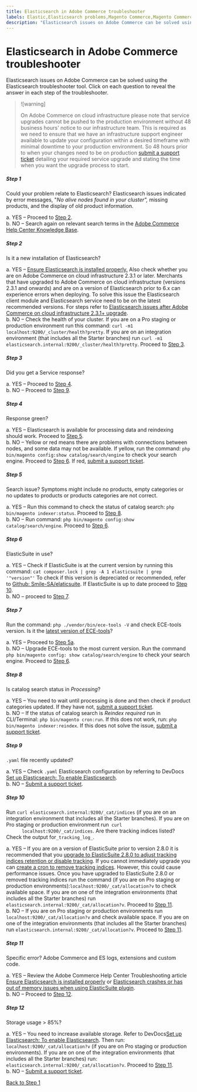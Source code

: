 ```yaml
---
title: Elasticsearch in Adobe Commerce troubleshooter
labels: Elastic,Elasticsearch problems,Magento Commerce,Magento Commerce Cloud,Troubleshooter,crash,elasticsuite,how to,missing products,Adobe Commerce,on-premises,cloud infrastructure
description: "Elasticsearch issues on Adobe Commerce can be solved using the Elasticsearch troubleshooter tool. Click on each question to reveal the answer in each step of the troubleshooter."
---
```


# Elasticsearch in Adobe Commerce troubleshooter

Elasticsearch issues on Adobe Commerce can be solved using the Elasticsearch troubleshooter tool. Click on each question to reveal the answer in each step of the troubleshooter.

>![warning]
>
>On Adobe Commerce on cloud infrastructure please note that service upgrades cannot be pushed to the production environment without 48 business hours' notice to our infrastructure team. This is required as we need to ensure that we have an infrastructure support engineer available to update your configuration within a desired timeframe with minimal downtime to your production environment. So 48 hours prior to when your changes need to be on production [submit a support ticket](https://support.magento.com/hc/en-us/articles/360019088251) detailing your required service upgrade and stating the time when you want the upgrade process to start.

<div class="zd-accordion">
<div id="zd-accordion-1" class="zd-accordion-panel">
<h5>Step 1</h5>
<div class="zd-accordion-section">Could your problem relate to Elasticsearch? Elasticsearch issues indicated by error messages, "<em>No alive nodes found in your cluster",</em> missing products, and the display of old product information.</div>
<p class="zd-accordion-text">a. YES – Proceed to <a class="accordion-anchor" href="#zd-accordion-2">Step 2</a>.<br>
b. NO – Search again on relevant search terms in the <a href="https://support.magento.com/hc">Adobe Commerce Help Center Knowledge Base</a>.</p>
</div>
<div id="zd-accordion-2" class="zd-accordion-panel">
<h5>Step 2</h5>
<div class="zd-accordion-section">Is it a new installation of Elasticsearch?</div>
<p class="zd-accordion-text">a. YES – <a href="https://support.magento.com/hc/en-us/articles/360034939312">Ensure Elasticsearch is installed properly.</a> Also check whether you are on Adobe Commerce on cloud infrastructure 2.3.1 or later. Merchants that have upgraded to Adobe Commerce on cloud infrastructure (versions 2.3.1 and onwards) and are on a version of Elasticsearch prior to 6.x can experience errors when deploying. To solve this issue the Elasticsearch client module and Elasticsearch service need to be on the latest recommended versions. For steps refer to <a href="https://support.magento.com/hc/en-us/articles/360042538511">Elasticsearch issues after Adobe Commerce on cloud infrastructure 2.3.1+ upgrade</a>.<br>
b. NO – Check the health of your cluster. If you are on a Pro staging or production environment run this command: <code>curl -m1 localhost:9200/_cluster/health?pretty</code>. If you are on an integration environment (that includes all the Starter branches) run <code>curl -m1 elasticsearch.internal:9200/_cluster/health?pretty</code>. Proceed to <a class="accordion-anchor" href="#zd-accordion-3">Step 3</a>.</p>
</div>
<div id="zd-accordion-3" class="zd-accordion-panel">
<h5>Step 3</h5>
<div class="zd-accordion-section">Did you get a Service response?</div>
<p class="zd-accordion-text">a. YES – Proceed to <a class="accordion-anchor" href="#zd-accordion-4">Step 4</a>.<br>
b. NO – Proceed to <a class="accordion-anchor" href="#zd-accordion-9">Step 9</a>.</p>
</div>
<div id="zd-accordion-4" class="zd-accordion-panel">
<h5>Step 4</h5>
<div class="zd-accordion-section">Response green?</div>
<p class="zd-accordion-text">a. YES – Elasticsearch is available for processing data and reindexing should work. Proceed to <a class="accordion-anchor" href="#zd-accordion-5">Step 5</a>.<br>
b. NO – Yellow or red means there are problems with connections between nodes, and some data may not be available. If yellow, run the command: <code>php bin/magento config:show catalog/search/engine</code> to check your search engine. Proceed to <a class="accordion-anchor" href="#zd-accordion-6">Step 6</a>. If red, <a href="https://support.magento.com/hc/en-us/articles/360000913794#submit-ticket">submit a support ticket</a>.</p>
</div>
<div id="zd-accordion-5" class="zd-accordion-panel">
<h5>Step 5</h5>
<div class="zd-accordion-section">Search issue? Symptoms might include no products, empty categories or no updates to products or products categories are not correct.</div>
<p class="zd-accordion-text">a. YES – Run this command to check the status of catalog search: <code>php bin/magento indexer:status</code>. Proceed to <a class="accordion-anchor" href="#zd-accordion-8">Step 8</a>.<br>
b. NO – Run command: <code>php bin/magento config:show catalog/search/engine</code>. Proceed to <a class="accordion-anchor" href="#zd-accordion-6">Step 6</a>.</p>
</div>
<div id="zd-accordion-6" class="zd-accordion-panel">
<h5>Step 6</h5>
<div class="zd-accordion-section">ElasticSuite in use?</div>
<p class="zd-accordion-text">a. YES – Check if ElasticSuite is at the current version by running this command: <code>cat composer.lock | grep -A 1 elasticsuite | grep '"version"'</code> To check if this version is depreciated or recommended, refer to <a href="https://github.com/Smile-SA/elasticsuite">Github: Smile-SA/elaticsuite</a>. If ElasticSuite is up to date proceed to <a class="accordion-anchor" href="#zd-accordion-10">Step 10</a>.<br>
b. NO – proceed to <a class="accordion-anchor" href="#zd-accordion-7">Step 7</a>.</p>
</div>
<div id="zd-accordion-7" class="zd-accordion-panel">
<h5>Step 7</h5>
<div class="zd-accordion-section">Run the command: <code>php ./vendor/bin/ece-tools -V</code> and check ECE-tools version. Is it the <a href="https://github.com/magento/ece-tools/releases">latest version of ECE-tools</a>?</div>
<p class="zd-accordion-text">a. YES – Proceed to <a class="accordion-anchor" href="#zd-accordion-5">Step 5a</a>.<br>
b. NO – Upgrade ECE-tools to the most current version. Run the command <code>php bin/magento config: show catalog/search/engine</code> to check your search engine. Proceed to <a class="accordion-anchor" href="#zd-accordion-6">Step 6</a>.</p>
</div>
<div id="zd-accordion-8" class="zd-accordion-panel">
<h5>Step 8</h5>
<div class="zd-accordion-section">Is catalog search status in <em>Processing</em>?</div>
<p class="zd-accordion-text">a. YES – You need to wait until processing is done and then check if product categories updated. If they have not, <a href="https://support.magento.com/hc/en-us/articles/360000913794#submit-ticket">submit a support ticket</a>.<br>b. NO – If the status of catalog search is <em>Reindex required</em> run in CLI/Terminal: <code>php bin/magento cron:run</code>. If this does not work, run: <code>php bin/magento indexer:reindex</code>. If this does not solve the issue, <a href="https://support.magento.com/hc/en-us/articles/360019088251">submit a support ticket</a>.</p>
</div>
<div id="zd-accordion-9" class="zd-accordion-panel">
<h5>Step 9</h5>
<div class="zd-accordion-section">
<code>.yaml</code> file recently updated?</div>
<p class="zd-accordion-text">a. YES – Check <code>.yaml</code> Elasticsearch configuration by referring to DevDocs <a href="https://devdocs.magento.com/cloud/project/project-conf-files_services-elastic.html?itm_source=devdocs&itm_medium=search_page&itm_campaign=federated_search&itm_term=elastic%20search%20yaml">Set up Elasticsearch: To enable Elasticsearch</a>.<br>
b. NO – <a href="https://support.magento.com/hc/en-us/articles/360000913794#submit-ticket">Submit a support ticket</a>.</p>
</div>
<div id="zd-accordion-10" class="zd-accordion-panel">
<h5>Step 10</h5>
<div class="zd-accordion-section">Run <code>curl elasticsearch.internal:9200/_cat/indices</code> (if you are on an integration environment that includes all the Starter branches). If you are on Pro staging or production environment run<code> curl
      localhost:9200/_cat/indices</code>. Are there tracking indices listed? Check the output for<code><index
      name>_tracking_log_</code>.</div>
<p class="zd-accordion-text">a. YES –  If you are on a version of ElasticSuite prior to version 2.8.0 it is recommended that you <a href="https://support.magento.com/hc/en-us/articles/360035266131?">upgrade to ElasticSuite 2.8.0 to adjust tracking indices retention or disable tracking</a>. If you cannot immediately upgrade you can <a href="https://support.magento.com/hc/en-us/articles/360034921492">create a cron to remove tracking indices</a>. However, this could cause performance issues. Once you have upgraded to ElasticSuite 2.8.0 or removed tracking indices run the command (if you are on Pro staging or production environments):<code>localhost:9200/_cat/allocation?v</code> to check available space. If you are on one of the integration environments (that includes all the Starter branches) run <code>elasticsearch.internal:9200/_cat/allocation?v</code>. Proceed to <a class="accordion-anchor" href="#zd-accordion-11">Step 11</a>.<br>
b. NO – If you are on Pro staging or production environments run <code>localhost:9200/_cat/allocation?v</code> and check available space. If you are on one of the integration environments (that includes all the Starter branches) run <code>elasticsearch.internal:9200/_cat/allocation?v</code>. Proceed to <a class="accordion-anchor" href="#zd-accordion-11">Step 11</a>.</p>
</div>
<div id="zd-accordion-11" class="zd-accordion-panel">
<h5>Step 11</h5>
<div class="zd-accordion-section">Specific error? Adobe Commerce and ES logs, extensions and custom code.</div>
<p class="zd-accordion-text">a. YES – Review the Adobe Commerce Help Center Troubleshooting article <a href="https://support.magento.com/hc/en-us/articles/360034939312">Ensure Elasticsearch is installed properly</a> or <a href="https://support.magento.com/hc/en-us/articles/360035266131">Elasticsearch crashes or has out of memory issues when using ElasticSuite plugin</a>.<br>
b. NO – Proceed to <a class="accordion-anchor" href="#zd-accordion-12">Step 12</a>.</p>
</div>
<div id="zd-accordion-12" class="zd-accordion-panel">
<h5>Step 12</h5>
<div class="zd-accordion-section">Storage usage > 85%?</div>
<p class="zd-accordion-text">a.  YES – You need to increase available storage. Refer to DevDocs<a href="https://devdocs.magento.com/cloud/project/project-conf-files_services-elastic.html?itm_source=devdocs&itm_medium=search_page&itm_campaign=federated_search&itm_term=elastic%20search%20yaml">Set up Elasticsearch: To enable Elasticsearch</a>. Then run: <code>localhost:9200/_cat/allocation?v</code> (if you are on Pro staging or production environments). If you are on one of the integration environments (that includes all the Starter branches) run: <code>elasticsearch.internal:9200/_cat/allocation?v</code>. Proceed to <a class="accordion-anchor" href="#zd-accordion-11">Step 11</a>.<br>
b. NO – <a href="https://support.magento.com/hc/en-us/articles/360000913794#submit-ticket">Submit a support ticket</a>.</p>
</div>
<!---------This closes the main level that holds everything.--------------->
  <p>
    <a class="accordion-back-to-step-1" href="#zd-accordion-1">Back to Step 1</a>
  </p>
</div>